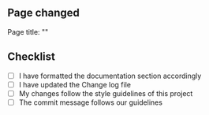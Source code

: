 ## Page changed

Page title: ""

## Checklist

- [ ] I have formatted the documentation section accordingly
- [ ] I have updated the Change log file
- [ ] My changes follow the style guidelines of this project
- [ ] The commit message follows our guidelines
